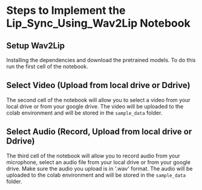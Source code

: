 # Steps to Implement the Lip_Sync_Using_Wav2Lip Notebook
 
## Setup Wav2Lip 
Installing the dependencies and download the pretrained models. To do this run the first cell of the notebook.

## Select Video (Upload from local drive or Ddrive)
The second cell of the notebook will allow you to select a video from your local drive or from your google drive. The video will be uploaded to the colab environment and will be stored in the `sample_data` folder.

## Select Audio (Record, Upload from local drive or Ddrive)
The third cell of the notebook will allow you to record audio from your microphone, select an audio file from your local drive or from your google drive. Make sure the audio you upload is in '.wav' format. The audio will be uploaded to the colab environment and will be stored in the `sample_data` folder.